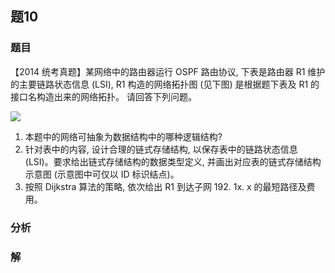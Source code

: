 ## 题10
### 题目
【2014 统考真题】某网络中的路由器运行 OSPF 路由协议, 下表是路由器 R1 维护的主要链路状态信息 (LSI), R1 构造的网络拓扑图 (见下图) 是根据题下表及 R1 的接口名构造出来的网络拓扑。 请回答下列问题。

![](https://img.hwenyi.tech/202410101534148.webp)

1. 本题中的网络可抽象为数据结构中的哪种逻辑结构?
2. 针对表中的内容, 设计合理的链式存储结构, 以保存表中的链路状态信息 (LSI)。要求给出链式存储结构的数据类型定义, 并画出对应表的链式存储结构示意图 (示意图中可仅以 ID 标识结点)。
3. 按照 Dijkstra 算法的策略, 依次给出 R1 到达子网 192. 1x. x 的最短路径及费用。
### 分析

### 解